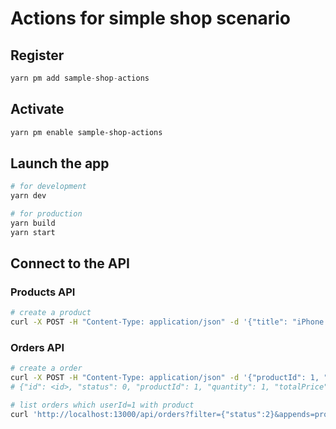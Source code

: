 # Actions for simple shop scenario

## Register

```ts
yarn pm add sample-shop-actions
```

## Activate

```bash
yarn pm enable sample-shop-actions
```

## Launch the app

```bash
# for development
yarn dev

# for production
yarn build
yarn start
```

## Connect to the API

### Products API

```bash
# create a product
curl -X POST -H "Content-Type: application/json" -d '{"title": "iPhone 14 Pro", "price": 7999, "enabled": true, "inventory": 1}' "http://localhost:13000/api/products"
```

### Orders API

```bash
# create a order
curl -X POST -H "Content-Type: application/json" -d '{"productId": 1, "quantity": 1, "totalPrice": 0, "userId": 2}' 'http://localhost:13000/api/orders'
# {"id": <id>, "status": 0, "productId": 1, "quantity": 1, "totalPrice": 7999, "userId": 1}

# list orders which userId=1 with product
curl 'http://localhost:13000/api/orders?filter={"status":2}&appends=product'
```
